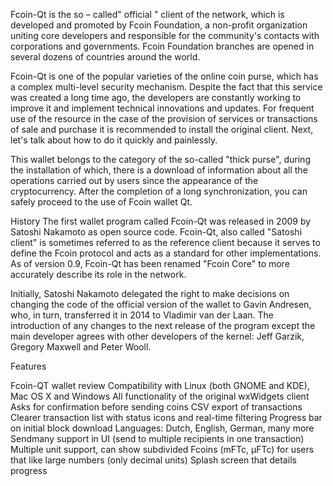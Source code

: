 Fcoin-Qt is the so – called" official " client of the network, which is developed and promoted by Fcoin Foundation, a non-profit organization uniting core developers and responsible for the community's contacts with corporations and governments. Fcoin Foundation branches are opened in several dozens of countries around the world.

Fcoin-Qt is one of the popular varieties of the online coin purse, which has a complex multi-level security mechanism. Despite the fact that this service was created a long time ago, the developers are constantly working to improve it and implement technical innovations and updates. For frequent use of the resource in the case of the provision of services or transactions of sale and purchase it is recommended to install the original client. Next, let's talk about how to do it quickly and painlessly.

This wallet belongs to the category of the so-called "thick purse", during the installation of which, there is a download of information about all the operations carried out by users since the appearance of the cryptocurrency. After the completion of a long synchronization, you can safely proceed to the use of Fcoin wallet Qt.

History
The first wallet program called Fcoin-Qt was released in 2009 by Satoshi Nakamoto as open source code. Fcoin-Qt, also called "Satoshi client" is sometimes referred to as the reference client because it serves to define the Fcoin protocol and acts as a standard for other implementations. As of version 0.9, Fcoin-Qt has been renamed "Fcoin Core" to more accurately describe its role in the network.

Initially, Satoshi Nakamoto delegated the right to make decisions on changing the code of the official version of the wallet to Gavin Andresen, who, in turn, transferred it in 2014 to Vladimir van der Laan. The introduction of any changes to the next release of the program except the main developer agrees with other developers of the kernel: Jeff Garzik, Gregory Maxwell and Peter Wooll.

Features

Fcoin-QT wallet review
Compatibility with Linux (both GNOME and KDE), Mac OS X and Windows
All functionality of the original wxWidgets client
Asks for confirmation before sending coins
CSV export of transactions
Clearer transaction list with status icons and real-time filtering
Progress bar on initial block download
Languages: Dutch, English, German, many more
Sendmany support in UI (send to multiple recipients in one transaction)
Multiple unit support, can show subdivided Fcoins (mFTc, µFTc) for users that like large numbers (only decimal units)
Splash screen that details progress